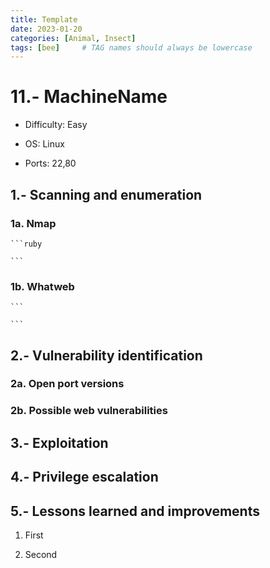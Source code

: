 ```yaml
---
title: Template
date: 2023-01-20 
categories: [Animal, Insect]
tags: [bee]     # TAG names should always be lowercase
---
```


# 11.- MachineName

- Difficulty: Easy

- OS: Linux

- Ports: 22,80


<!--- Machine description --->


## 1.- Scanning and enumeration

### 1a. Nmap

	```ruby

	```

### 1b. Whatweb
	```

	```
	

## 2.- Vulnerability identification

### 2a. Open port versions


### 2b. Possible web vulnerabilities



## 3.- Exploitation



## 4.- Privilege escalation



## 5.- Lessons learned and improvements

1. First

2. Second
 

